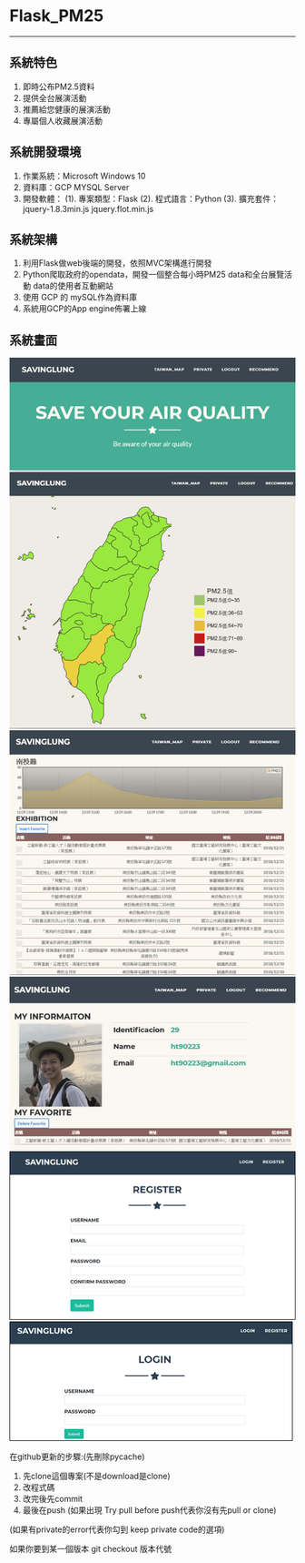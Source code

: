# Flask_PM25
-------------------------------------------------------------------------
## 系統特色
1. 即時公布PM2.5資料  
2. 提供全台展演活動  
3. 推薦給您健康的展演活動  
4. 專屬個人收藏展演活動  

## 系統開發環境
1.	作業系統：Microsoft  Windows 10
2.	資料庫：GCP MYSQL Server
3.	開發軟體：
(1).	專案類型：Flask
(2).	程式語言：Python
(3).	擴充套件：jquery-1.8.3min.js
          jquery.flot.min.js


## 系統架構
1. 利用Flask做web後端的開發，依照MVC架構進行開發
2. Python爬取政府的opendata，開發一個整合每小時PM25 data和全台展覽活動 data的使用者互動網站
3. 使用 GCP 的 mySQL作為資料庫
4. 系統用GCP的App engine佈署上線

## 系統畫面
![image](https://github.com/thomashuang2017/Flask_PM25/blob/master/pic/1.png)
![image](https://github.com/thomashuang2017/Flask_PM25/blob/master/pic/2.png)
![image](https://github.com/thomashuang2017/Flask_PM25/blob/master/pic/3.png)
![image](https://github.com/thomashuang2017/Flask_PM25/blob/master/pic/4.png)
![image](https://github.com/thomashuang2017/Flask_PM25/blob/master/pic/5.png)
![image](https://github.com/thomashuang2017/Flask_PM25/blob/master/pic/6.png)

在github更新的步驟:(先刪除pycache)
1. 先clone這個專案(不是download是clone)
2. 改程式碼
3. 改完後先commit
4. 最後在push (如果出現 Try pull before push代表你沒有先pull or clone)

(如果有private的error代表你勾到 keep private code的選項)

如果你要到某一個版本
git checkout 版本代號

 
